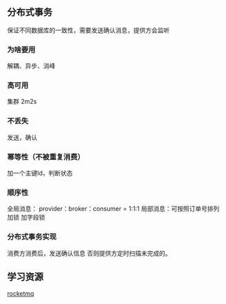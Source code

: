 ## 分布式事务

保证不同数据库的一致性，需要发送确认消息，提供方会监听

### 为啥要用

解耦、异步、消峰

### 高可用

集群 2m2s

### 不丢失

发送，确认

### 幂等性（不被重复消费）

加一个主键Id，判断状态

### 顺序性
全局消息： provider：broker：consumer = 1:1:1
局部消息：可按照订单号排列加锁  加字段锁

### 分布式事务实现

消费方消费后，发送确认信息
否则提供方定时扫描未完成的。

## 学习资源 

[rocketmq](https://github.com/DillonDong/notes/tree/master/RocketMQ)